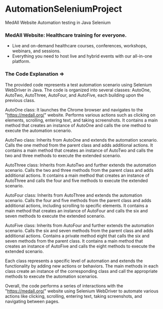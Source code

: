 # AutomationSeleniumProject
MedAll Website Automation testing in Java Selenium

### MedAll Website: Healthcare training for everyone.
* Live and on-demand healthcare courses, conferences, workshops, webinars, and sessions.
* Everything you need to host live and hybrid events with our all-in-one platform.

### The Code Explanation =>
The provided code represents a test automation scenario using Selenium WebDriver in Java. The code is organized into several classes: AutoOne, AutoTwo, AutoThree, AutoFour, and AutoFive, each building upon the previous class.

AutoOne class:
It launches the Chrome browser and navigates to the "https://medall.org/" website.
Performs various actions such as clicking on elements, scrolling, entering text, and taking screenshots.
It contains a main method that creates an instance of AutoOne and calls the one method to execute the automation scenario.

AutoTwo class:
Inherits from AutoOne and extends the automation scenario.
Calls the one method from the parent class and adds additional actions.
It contains a main method that creates an instance of AutoTwo and calls the two and three methods to execute the extended scenario.

AutoThree class:
Inherits from AutoTwo and further extends the automation scenario.
Calls the two and three methods from the parent class and adds additional actions.
It contains a main method that creates an instance of AutoThree and calls the four and five methods to execute the extended scenario.

AutoFour class:
Inherits from AutoThree and extends the automation scenario.
Calls the four and five methods from the parent class and adds additional actions, including scrolling to specific elements.
It contains a main method that creates an instance of AutoFour and calls the six and seven methods to execute the extended scenario.

AutoFive class:
Inherits from AutoFour and further extends the automation scenario.
Calls the six and seven methods from the parent class and adds additional actions.
Contains a private method eight that calls the six and seven methods from the parent class.
It contains a main method that creates an instance of AutoFive and calls the eight methods to execute the extended scenario.

Each class represents a specific level of automation and extends the functionality by adding new actions or behaviors. The main methods in each class create an instance of the corresponding class and call the appropriate methods to execute the automation scenarios.

Overall, the code performs a series of interactions with the "https://medall.org/" website using Selenium WebDriver to automate various actions like clicking, scrolling, entering text, taking screenshots, and navigating between pages.
